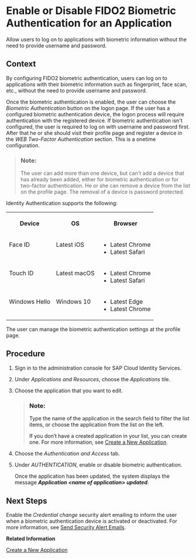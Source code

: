 <!-- loioebf830604b334e09a0b0a7d553f4bd9f -->

# Enable or Disable FIDO2 Biometric Authentication for an Application

Allow users to log on to applications with biometric information without the need to provide username and password.



<a name="loioebf830604b334e09a0b0a7d553f4bd9f__context_sb5_44x_zqb"/>

## Context

By configuring FIDO2 biometric authentication, users can log on to applications with their biometric information such as fingerprint, face scan, etc., without the need to provide username and password.

Once the biometric authentication is enabled, the user can choose the *Biometric Authentication* button on the logon page. If the user has a configured biometric authentication device, the logon process will require authentication with the registered device. If biometric authentication isn't configured, the user is required to log on with username and password first. After that he or she should visit their profile page and register a device in the *WEB Two-Factor Authentication* section. This is a onetime configuration.

> ### Note:  
> The user can add more than one device, but can't add a device that has already been added, either for biometric authentication or for two-factor authentication. He or she can remove a device from the list on the profile page. The removal of a device is password protected.

Identity Authentication supports the following:


<table>
<tr>
<th valign="top">

Device



</th>
<th valign="top">

OS



</th>
<th valign="top">

Browser



</th>
</tr>
<tr>
<td valign="top">

Face ID



</td>
<td valign="top">

Latest iOS



</td>
<td valign="top">

-   Latest Chrome
-   Latest Safari



</td>
</tr>
<tr>
<td valign="top">

Touch ID



</td>
<td valign="top">

Latest macOS



</td>
<td valign="top">

-   Latest Chrome
-   Latest Safari



</td>
</tr>
<tr>
<td valign="top">

Windows Hello



</td>
<td valign="top">

Windows 10



</td>
<td valign="top">

-   Latest Edge
-   Latest Chrome



</td>
</tr>
</table>

The user can manage the biometric authentication settings at the profile page.



## Procedure

1.  Sign in to the administration console for SAP Cloud Identity Services.

2.  Under *Applications and Resources*, choose the *Applications* tile.

3.  Choose the application that you want to edit.

    > ### Note:  
    > Type the name of the application in the search field to filter the list items, or choose the application from the list on the left.
    > 
    > If you don’t have a created application in your list, you can create one. For more information, see [Create a New Application](create-a-new-application-0d4b255.md).

4.  Choose the *Authentication and Access* tab.

5.  Under *AUTHENTICATION*, enable or disable biometric authentication.

    Once the application has been updated, the system displays the message ***Application <name of application\> updated***.




<a name="loioebf830604b334e09a0b0a7d553f4bd9f__postreq_lhn_f2r_brb"/>

## Next Steps

Enable the *Credential change* security alert emailing to inform the user when a biometric authentication device is activated or deactivated. For more information, see [Send Security Alert Emails](send-security-alert-emails-c977464.md).

**Related Information**  


[Create a New Application](create-a-new-application-0d4b255.md "You can create a new application and customize it to comply with your company requirements.")

